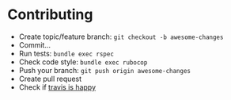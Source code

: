 # Contributing

* Create topic/feature branch: `git checkout -b awesome-changes`
* Commit…
* Run tests: `bundle exec rspec`
* Check code style: `bundle exec rubocop`
* Push your branch: `git push origin awesome-changes`
* Create pull request
* Check if [travis is happy](https://travis-ci.org/toy/image_optim/pull_requests)
